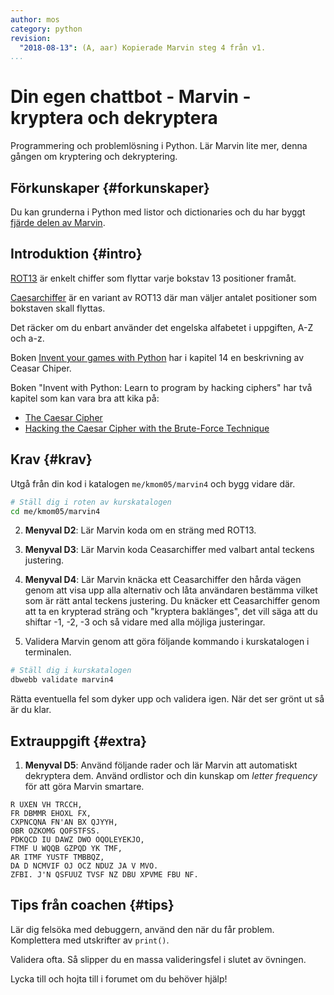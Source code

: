 ```yaml
---
author: mos
category: python
revision:
  "2018-08-13": (A, aar) Kopierade Marvin steg 4 från v1.
...
```

Din egen chattbot - Marvin - kryptera och dekryptera
==================================

Programmering och problemlösning i Python. Lär Marvin lite mer, denna gången om kryptering och dekryptering.

<!--more-->


Förkunskaper {#forkunskaper}
-----------------------

Du kan grunderna i Python med listor och dictionaries och du har byggt [fjärde delen av Marvin](uppgift/din-egen-chattbot-marvin-inventarie).



Introduktion {#intro}
-----------------------

[ROT13](http://sv.wikipedia.org/wiki/ROT13) är enkelt chiffer som flyttar varje bokstav 13 positioner framåt.

[Caesarchiffer](http://sv.wikipedia.org/wiki/Caesarchiffer) är en variant av ROT13 där man väljer antalet positioner som bokstaven skall flyttas.

Det räcker om du enbart använder det engelska alfabetet i uppgiften, A-Z och a-z.

Boken [Invent your games with Python](kunskap/boken-invent-your-own-computer-games-with-python) har i kapitel 14 en beskrivning av Ceasar Chiper.

Boken "Invent with Python: Learn to program by hacking ciphers" har två kapitel som kan vara bra att kika på:

* [The Caesar Cipher](http://inventwithpython.com/hacking/chapter6.html)
* [Hacking the Caesar Cipher with the Brute-Force Technique](http://inventwithpython.com/hacking/chapter7.html)



Krav {#krav}
-----------------------

Utgå från din kod i katalogen `me/kmom05/marvin4` och bygg vidare där.

```bash
# Ställ dig i roten av kurskatalogen
cd me/kmom05/marvin4
```

2. **Menyval D2**: Lär Marvin koda om en sträng med ROT13.

3. **Menyval D3**: Lär Marvin koda Ceasarchiffer med valbart antal teckens justering.

4. **Menyval D4**: Lär Marvin knäcka ett Ceasarchiffer den hårda vägen genom att visa upp alla alternativ och låta användaren bestämma vilket som är rätt antal teckens justering. Du knäcker ett Ceasarchiffer genom att ta en krypterad sträng och "kryptera baklänges", det vill säga att du shiftar -1, -2, -3 och så vidare med alla möjliga justeringar.

5. Validera Marvin genom att göra följande kommando i kurskatalogen i terminalen.

```bash
# Ställ dig i kurskatalogen
dbwebb validate marvin4
```

Rätta eventuella fel som dyker upp och validera igen. När det ser grönt ut så är du klar. 




Extrauppgift {#extra}
-----------------------

1. **Menyval D5**: Använd följande rader och lär Marvin att automatiskt dekryptera dem. Använd ordlistor och din kunskap om *letter frequency* för att göra Marvin smartare. 

```text
R UXEN VH TRCCH,
FR DBMMR EHOXL FX,
CXPNCQNA FN'AN BX QJYYH,
OBR OZKOMG QOFSTFSS.
PDKQCD IU DAWZ DWO OQOLEYEKJO,
FTMF U WQQB GZPQD YK TMF,
AR ITMF YUSTF TMBBQZ,
DA D NCMVIF OJ OCZ NDUZ JA V MVO.
ZFBI. J'N QSFUUZ TVSF NZ DBU XPVME FBU NF.
```



Tips från coachen {#tips}
-----------------------

Lär dig felsöka med debuggern, använd den när du får problem. Komplettera med utskrifter av `print()`.

Validera ofta. Så slipper du en massa valideringsfel i slutet av övningen.

Lycka till och hojta till i forumet om du behöver hjälp!




